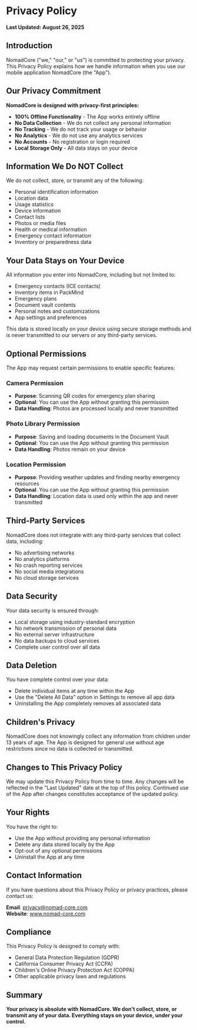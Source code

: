 # Privacy Policy

**Last Updated: August 26, 2025**

## Introduction

NomadCore ("we," "our," or "us") is committed to protecting your privacy. This Privacy Policy explains how we handle information when you use our mobile application NomadCore (the "App").

## Our Privacy Commitment

**NomadCore is designed with privacy-first principles:**
- **100% Offline Functionality** - The App works entirely offline
- **No Data Collection** - We do not collect any personal information
- **No Tracking** - We do not track your usage or behavior
- **No Analytics** - We do not use any analytics services
- **No Accounts** - No registration or login required
- **Local Storage Only** - All data stays on your device

## Information We Do NOT Collect

We do not collect, store, or transmit any of the following:
- Personal identification information
- Location data
- Usage statistics
- Device information
- Contact lists
- Photos or media files
- Health or medical information
- Emergency contact information
- Inventory or preparedness data

## Your Data Stays on Your Device

All information you enter into NomadCore, including but not limited to:
- Emergency contacts (ICE contacts)
- Inventory items in PackMind
- Emergency plans
- Document vault contents
- Personal notes and customizations
- App settings and preferences

This data is stored locally on your device using secure storage methods and is never transmitted to our servers or any third-party services.

## Optional Permissions

The App may request certain permissions to enable specific features:

### Camera Permission
- **Purpose**: Scanning QR codes for emergency plan sharing
- **Optional**: You can use the App without granting this permission
- **Data Handling**: Photos are processed locally and never transmitted

### Photo Library Permission
- **Purpose**: Saving and loading documents in the Document Vault
- **Optional**: You can use the App without granting this permission
- **Data Handling**: Photos remain on your device

### Location Permission
- **Purpose**: Providing weather updates and finding nearby emergency resources
- **Optional**: You can use the App without granting this permission
- **Data Handling**: Location data is used only within the app and never transmitted

## Third-Party Services

NomadCore does not integrate with any third-party services that collect data, including:
- No advertising networks
- No analytics platforms
- No crash reporting services
- No social media integrations
- No cloud storage services

## Data Security

Your data security is ensured through:
- Local storage using industry-standard encryption
- No network transmission of personal data
- No external server infrastructure
- No data backups to cloud services
- Complete user control over all data

## Data Deletion

You have complete control over your data:
- Delete individual items at any time within the App
- Use the "Delete All Data" option in Settings to remove all app data
- Uninstalling the App completely removes all associated data

## Children's Privacy

NomadCore does not knowingly collect any information from children under 13 years of age. The App is designed for general use without age restrictions since no data is collected or transmitted.

## Changes to This Privacy Policy

We may update this Privacy Policy from time to time. Any changes will be reflected in the "Last Updated" date at the top of this policy. Continued use of the App after changes constitutes acceptance of the updated policy.

## Your Rights

You have the right to:
- Use the App without providing any personal information
- Delete any data stored locally by the App
- Opt-out of any optional permissions
- Uninstall the App at any time

## Contact Information

If you have questions about this Privacy Policy or privacy practices, please contact us:

**Email**: privacy@nomad-core.com  
**Website**: www.nomad-core.com

## Compliance

This Privacy Policy is designed to comply with:
- General Data Protection Regulation (GDPR)
- California Consumer Privacy Act (CCPA)
- Children's Online Privacy Protection Act (COPPA)
- Other applicable privacy laws and regulations

## Summary

**Your privacy is absolute with NomadCore. We don't collect, store, or transmit any of your data. Everything stays on your device, under your control.**